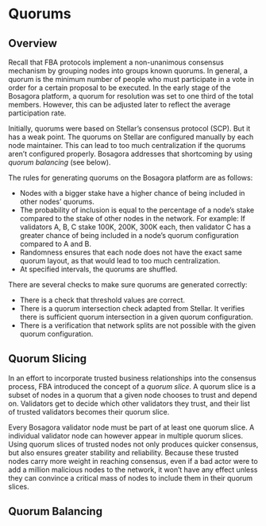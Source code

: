 # Quorums

## Overview

Recall that FBA protocols implement a non-unanimous consensus mechanism by grouping nodes into groups known quorums. In general, a quorum is the minimum number of people who must participate in a vote in order for a certain proposal to be executed. In the early stage of the Bosagora platform, a quorum for resolution was set to one third of the total members. However, this can be adjusted later to reflect the average participation rate.

Initially, quorums were based on Stellar’s consensus protocol (SCP). But it has a weak point. The quorums on Stellar are configured manually by each node maintainer. This can lead to too much centralization if the quorums aren’t configured properly. Bosagora addresses that shortcoming by using *quorum balancing* (see below).

The rules for generating quorums on the Bosagora platform are as follows:

+ Nodes with a bigger stake have a higher chance of being included in other nodes’ quorums.
+ The probability of inclusion is equal to the percentage of a node’s stake compared to the stake of other nodes in the network. For example: If validators A, B, C stake 100K, 200K, 300K each, then validator C has a greater chance of being included in a node’s quorum configuration compared to A and B.
+ Randomness ensures that each node does not have the exact same quorum layout, as that would lead to too much centralization.
+ At specified intervals, the quorums are shuffled.

There are several checks to make sure quorums are generated correctly:

+ There is a check that threshold values are correct.
+ There is a quorum intersection check adapted from Stellar. It verifies there is sufficient quorum intersection in a given quorum configuration.
+ There is a verification that network splits are not possible with the given quorum configuration.

## Quorum Slicing

In an effort to incorporate trusted business relationships into the consensus process, FBA introduced the concept of a *quorum slice*. A quorum slice is a subset of nodes in a quorum that a given node chooses to trust and depend on. Validators get to decide which other validators they trust, and their list of trusted validators becomes their quorum slice. 

Every Bosagora validator node must be part of at least one quorum slice. A individual validator node can however appear in multiple quorum slices. Using quorum slices of trusted nodes not only produces quicker consensus, but also ensures greater stability and reliability. Because these trusted nodes carry more weight in reaching consensus, even if a bad actor were to add a million malicious nodes to the network, it won’t have any effect unless they can convince a critical mass of nodes to include them in their quorum slices.

## Quorum Balancing







